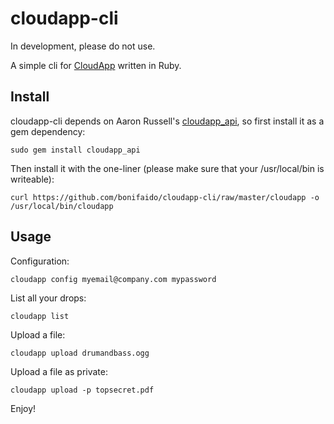 cloudapp-cli
============

In development, please do not use.

A simple cli for [CloudApp][getcloudapp] written in Ruby.

Install
-------

cloudapp-cli depends on Aaron Russell's [cloudapp_api][api], so first install it as a gem dependency:

	sudo gem install cloudapp_api

Then install it with the one-liner (please make sure that your /usr/local/bin is writeable):

	curl https://github.com/bonifaido/cloudapp-cli/raw/master/cloudapp -o /usr/local/bin/cloudapp

Usage
-----

Configuration:

	cloudapp config myemail@company.com mypassword

List all your drops:

	cloudapp list

Upload a file:

	cloudapp upload drumandbass.ogg

Upload a file as private:

	cloudapp upload -p topsecret.pdf


Enjoy!

[getcloudapp]:http://getcloudapp.com/
[api]:https://github.com/aaronrussell/cloudapp_api